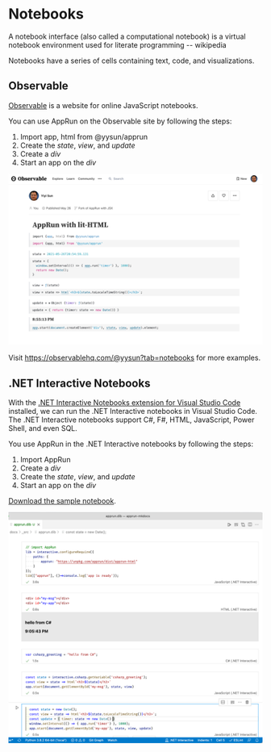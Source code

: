 # Notebooks

A notebook interface (also called a computational notebook) is a virtual notebook environment used for literate programming -- wikipedia

Notebooks have a series of cells containing text, code, and visualizations.


## Observable

[Observable](https://observablehq.com) is a website for online JavaScript notebooks.

You can use AppRun on the Observable site by following the steps:

1. Import app, html from @yysun/apprun
2. Create the _state_, _view_, and _update_
3. Create a _div_
4. Start an app on the _div_

![](imgs/observablehq-html.png)


Visit https://observablehq.com/@yysun?tab=notebooks for more examples.


## .NET Interactive Notebooks

With the [.NET Interactive Notebooks extension for Visual Studio Code](https://marketplace.visualstudio.com/items?itemName=ms-dotnettools.dotnet-interactive-vscode) installed, we can run the .NET Interactive notebooks in Visual Studio Code. The .NET Interactive notebooks support C#, F#, HTML, JavaScript, Power Shell, and even SQL.

You use AppRun in the .NET Interactive notebooks by following the steps:

1. Import AppRun
2. Create a _div_
3. Create the _state_, _view_, and _update_
4. Start an app on the _div_


[Download the sample notebook](_src/apprun.dib).

![](imgs/dotnet-notebook.png)
